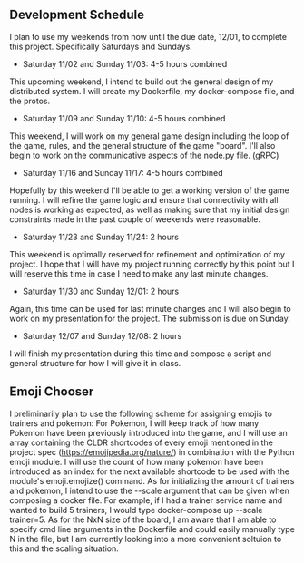 ## Development Schedule

I plan to use my weekends from now until the due date, 12/01, to complete this project. Specifically Saturdays and Sundays.

* Saturday 11/02 and Sunday 11/03: 4-5 hours combined 

This upcoming weekend, I intend to build out the general design of my distributed system. I will create my Dockerfile, my docker-compose file, and the protos.

* Saturday 11/09 and Sunday 11/10: 4-5 hours combined

This weekend, I will work on my general game design including the loop of the game, rules, and the general structure of the game "board". I'll also begin to work on the communicative aspects of the node.py file. (gRPC)

* Saturday 11/16 and Sunday 11/17: 4-5 hours combined

Hopefully by this weekend I'll be able to get a working version of the game running. I will refine the game logic and ensure that connectivity with all nodes is working as expected, as well as making sure that my initial design constraints made in the past couple of weekends were reasonable.

* Saturday 11/23 and Sunday 11/24: 2 hours

This weekend is optimally reserved for refinement and optimization of my project. I hope that I will have my project running correctly by this point but I will reserve this time in case I need to make any last minute changes.

* Saturday 11/30 and Sunday 12/01: 2 hours

Again, this time can be used for last minute changes and I will also begin to work on my presentation for the project. The submission is due on Sunday.

* Saturday 12/07 and Sunday 12/08: 2 hours

I will finish my presentation during this time and compose a script and general structure for how I will give it in class.

## Emoji Chooser

I preliminarily plan to use the following scheme for assigning emojis to trainers and pokemon:
For Pokemon, I will keep track of how many Pokemon have been previously introduced into the game, and I will use an array containing the CLDR shortcodes of every emoji mentioned in the project spec (https://emojipedia.org/nature/) in combination with the Python emoji module. I will use the count of how many pokemon have been introduced as an index for the next available shortcode to be used with the module's emoji.emojize() command. As for initializing the amount of trainers and pokemon, I intend to use the --scale argument that can be given when composing a docker file. For example, if I had a trainer service name and wanted to build 5 trainers, I would type docker-compose up --scale trainer=5. As for the NxN size of the board, I am aware that I am able to specify cmd line arguments in the Dockerfile and could easily manually type N in the file, but I am currently looking into a more convenient soltuion to this and the scaling situation.